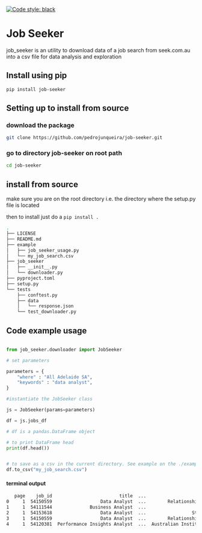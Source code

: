[![Code style: black](https://img.shields.io/badge/code%20style-black-000000.svg)](https://github.com/psf/black)

# Job Seeker

job_seeker is an utility to download data of a job search from seek.com.au into a csv file for data analysis and exploration

## Install using pip

```bash
pip install job-seeker
```

## Setting up to install from source

### download the package

```bash
git clone https://github.com/pedrojunqueira/job-seeker.git
```

### go to directory job-seeker on root path

```bash
cd job-seeker
```

## install from source

make sure you are on the root directory i.e. the directory where the setup.py file is located

then to install just do a `pip install .`

```bash
.
├── LICENSE
├── README.md
├── example
│   ├── job_seeker_usage.py
│   └── my_job_search.csv
├── job_seeker
│   ├── __init__.py
│   └── downloader.py
├── pyproject.toml
├── setup.py
└── tests
    ├── conftest.py
    ├── data
    │   └── response.json
    └── test_downloader.py
```

## Code example usage

```python

from job_seeker.downloader import JobSeeker

# set parameters

parameters = {
    "where" : "All Adelaide SA",
    "keywords" : "data analyst",
}

#instantiate the JobSeeker class

js = JobSeeker(params=parameters)

df = js.jobs_df

# df is a pandas.DataFrame object

# to print DataFrame head
print(df.head())


# to save as a csv in the current directory. See example on the ./example folder
df.to_csv("my_job_search.csv")

```

#### terminal output

```cmd
   page    job_id                         title  ...                       companyName                       company_advertiser
0     1  54150559                  Data Analyst  ...        Relationships Australia SA  Relationships Australia South Australia
1     1  54111544              Business Analyst  ...                    Robert Walters                           Robert Walters
2     1  54153618                  Data Analyst  ...                 Stoller Australia                        Stoller Australia
3     1  54150559                  Data Analyst  ...        Relationships Australia SA  Relationships Australia South Australia
4     1  54120381  Performance Insights Analyst  ...  Australian Institute of Business         Australian Institute of Business
```
